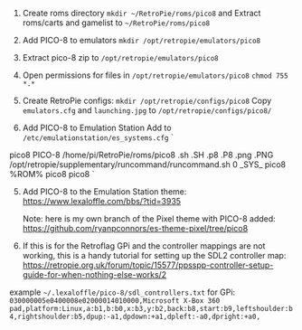 1. Create roms directory `mkdir ~/RetroPie/roms/pico8`
and Extract roms/carts and gamelist to `~/RetroPie/roms/pico8`

2. Add PICO-8 to emulators `mkdir /opt/retropie/emulators/pico8`

3. Extract pico-8 zip to `/opt/retropie/emulators/pico8`

3. Open permissions for files in `/opt/retropie/emulators/pico8`
`chmod 755 *.*` 

3. Create RetroPie configs:
`mkdir /opt/retropie/configs/pico8`
Copy `emulators.cfg` and `launching.jpg` to `/opt/retropie/configs/pico8/`

1. Add PICO-8 to Emulation Station
Add to `/etc/emulationstation/es_systems.cfg`
`
  <system>
    <name>pico8</name>
    <fullname>PICO-8</fullname>
    <path>/home/pi/RetroPie/roms/pico8</path>
    <extension>.sh .SH .p8 .P8 .png .PNG</extension>
    <command>/opt/retropie/supplementary/runcommand/runcommand.sh 0 _SYS_ pico8 %ROM%</command>
    <platform>pico8</platform>
    <theme>pico8</theme>
  </system>
`

5. Add PICO-8 to the Emulation Station theme:
    https://www.lexaloffle.com/bbs/?tid=3935
    
    Note: here is my own branch of the Pixel theme with PICO-8 added: https://github.com/ryanpconnors/es-theme-pixel/tree/pico8

6. If this is for the Retroflag GPi and the controller mappings are not working, this is a handy tutorial for setting up the SDL2 controller map: https://retropie.org.uk/forum/topic/15577/ppsspp-controller-setup-guide-for-when-nothing-else-works/2 

example `~/.lexaloffle/pico-8/sdl_controllers.txt` for GPi: `030000005e0400008e02000014010000,Microsoft X-Box 360 pad,platform:Linux,a:b1,b:b0,x:b3,y:b2,back:b8,start:b9,leftshoulder:b4,rightshoulder:b5,dpup:-a1,dpdown:+a1,dpleft:-a0,dpright:+a0,`
